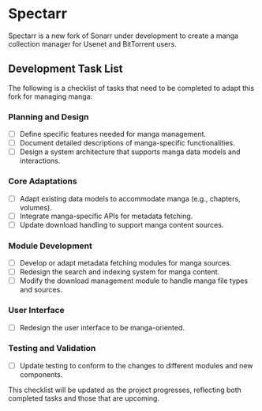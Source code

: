 # Spectarr 

Spectarr is a new fork of Sonarr under development to create a manga collection manager for Usenet and BitTorrent users.

## Development Task List

The following is a checklist of tasks that need to be completed to adapt this fork for managing manga:

### Planning and Design
- [ ] Define specific features needed for manga management.
- [ ] Document detailed descriptions of manga-specific functionalities.
- [ ] Design a system architecture that supports manga data models and interactions.

### Core Adaptations
- [ ] Adapt existing data models to accommodate manga (e.g., chapters, volumes).
- [ ] Integrate manga-specific APIs for metadata fetching.
- [ ] Update download handling to support manga content sources.

### Module Development
- [ ] Develop or adapt metadata fetching modules for manga sources.
- [ ] Redesign the search and indexing system for manga content.
- [ ] Modify the download management module to handle manga file types and sources.

### User Interface
- [ ] Redesign the user interface to be manga-oriented.

### Testing and Validation
- [ ] Update testing to conform to the changes to different modules and new components.

This checklist will be updated as the project progresses, reflecting both completed tasks and those that are upcoming.
